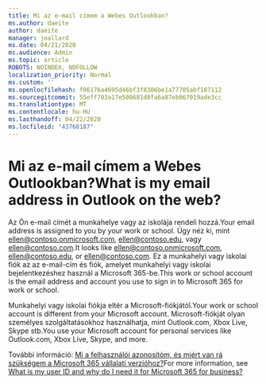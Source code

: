 ```yaml
---
title: Mi az e-mail címem a Webes Outlookban?
ms.author: daeite
author: daeite
manager: joallard
ms.date: 04/21/2020
ms.audience: Admin
ms.topic: article
ROBOTS: NOINDEX, NOFOLLOW
localization_priority: Normal
ms.custom: ''
ms.openlocfilehash: f06176a4695d46bf3f8386be1a77705abf187112
ms.sourcegitcommit: 55eff703a17e500681d8fa6a87eb067019ade3cc
ms.translationtype: MT
ms.contentlocale: hu-HU
ms.lasthandoff: 04/22/2020
ms.locfileid: "43768187"
---
```

# <a name="what-is-my-email-address-in-outlook-on-the-web"></a><span data-ttu-id="545da-102">Mi az e-mail címem a Webes Outlookban?</span><span class="sxs-lookup"><span data-stu-id="545da-102">What is my email address in Outlook on the web?</span></span>

<span data-ttu-id="545da-103">Az Ön e-mail címét a munkahelye vagy az iskolája rendeli hozzá.</span><span class="sxs-lookup"><span data-stu-id="545da-103">Your email address is assigned to you by your work or school.</span></span> <span data-ttu-id="545da-104">Úgy néz ki, mint ellen@contoso.onmicrosoft.com, ellen@contoso.edu, vagy ellen@contoso.com.</span><span class="sxs-lookup"><span data-stu-id="545da-104">It looks like ellen@contoso.onmicrosoft.com, ellen@contoso.edu, or ellen@contoso.com.</span></span> <span data-ttu-id="545da-105">Ez a munkahelyi vagy iskolai fiók az az e-mail-cím és fiók, amelyet munkahelyi vagy iskolai bejelentkezéshez használ a Microsoft 365-be.</span><span class="sxs-lookup"><span data-stu-id="545da-105">This work or school account is the email address and account you use to sign in to Microsoft 365 for work or school.</span></span>

<span data-ttu-id="545da-106">Munkahelyi vagy iskolai fiókja eltér a Microsoft-fiókjától.</span><span class="sxs-lookup"><span data-stu-id="545da-106">Your work or school account is different from your Microsoft account.</span></span> <span data-ttu-id="545da-107">Microsoft-fiókját olyan személyes szolgáltatásokhoz használhatja, mint Outlook.com, Xbox Live, Skype stb.</span><span class="sxs-lookup"><span data-stu-id="545da-107">You use your Microsoft account for personal services like Outlook.com, Xbox Live, Skype, and more.</span></span>

<span data-ttu-id="545da-108">További információ: [Mi a felhasználói azonosítóm, és miért van rá szükségem a Microsoft 365 vállalati verzióhoz?](https://support.office.com/article/37da662b-5da6-4b56-a091-2731b2ecc8b4)</span><span class="sxs-lookup"><span data-stu-id="545da-108">For more information, see [What is my user ID and why do I need it for Microsoft 365 for business?](https://support.office.com/article/37da662b-5da6-4b56-a091-2731b2ecc8b4)</span></span>